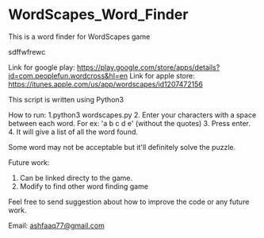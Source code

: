 # WordScapes_Word_Finder
This is a word finder for WordScapes game

sdffwfrewc

Link for google play: https://play.google.com/store/apps/details?id=com.peoplefun.wordcross&hl=en
Link for apple store: https://itunes.apple.com/us/app/wordscapes/id1207472156

This script is written using Python3

How to run:
1.python3 wordscapes.py
2. Enter your characters with a space between each word. For ex: 'a b c d e' (without the quotes)
3. Press enter.
4. It will give a list of all the word found.

Some word may not be acceptable but it'll definitely solve the puzzle.

Future work:

1. Can be linked directy to the game.
2. Modify to find other word finding game


Feel free to send suggestion about how to improve the code or any future work.

Email: ashfaaq77@gmail.com
